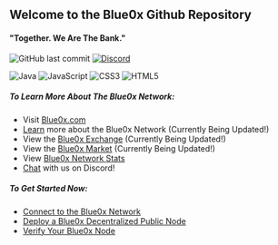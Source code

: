## Welcome to the Blue0x Github Repository

#### "Together. We Are The Bank."

![GitHub last commit](https://img.shields.io/github/last-commit/theBlue0x/theblue0x.github.io?color=success)  [![Discord](https://img.shields.io/discord/823558528212008961?logo=discord)](https://discord.gg/EbBWRSPW63)

![Java](https://badges.aleen42.com/src/java.svg)
![JavaScript](https://img.shields.io/badge/-JavaScript-black?style=flat-square&logo=javascript)
![CSS3](https://img.shields.io/badge/-CSS3-1572B6?style=flat-square&logo=css3)
![HTML5](https://img.shields.io/badge/-HTML5-E34F26?style=flat-square&logo=html5&logoColor=white)

##### To Learn More About The Blue0x Network:

- Visit [Blue0x.com](https://blue0x.com)
- [Learn](https://learn.blue0x.com) more about the Blue0x Network (Currently Being Updated!)
- View the [Blue0x Exchange](https://exchange.blue0x.com) (Currently Being Updated!)
- View the [Blue0x Market](https://market.blue0x.com) (Currently Being Updated!)
- View [Blue0x Network Stats](https://blue0x.com/status.html)
- [Chat](https://discord.gg/EbBWRSPW63) with us on Discord!


##### To Get Started Now:
- [Connect to the Blue0x Network](https://learn.blue0x.com/connect)
- [Deploy a Blue0x Decentralized Public Node](https://learn.blue0x.com/connect/vps)
- [Verify Your Blue0x Node](https://blue0x.com/node.html)
 
















